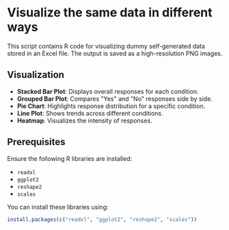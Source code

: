 # Visualize the same data in different ways

This script contains R code for visualizing dummy self-generated data stored in an Excel file. The output is saved as a high-resolution PNG images.


## Visualization
- **Stacked Bar Plot**: Displays overall responses for each condition.
- **Grouped Bar Plot**: Compares "Yes" and "No" responses side by side.
- **Pie Chart**: Highlights response distribution for a specific condition.
- **Line Plot**: Shows trends across different conditions.
- **Heatmap**: Visualizes the intensity of responses.


## Prerequisites
Ensure the following R libraries are installed:
- `readxl`
- `ggplot2`
- `reshape2`
- `scales`

You can install these libraries using:
```R
install.packages(c("readxl", "ggplot2", "reshape2", "scales"))
